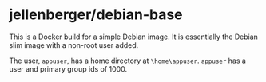 # jellenberger/debian-base

This is a Docker build for a simple Debian image. It is essentially the Debian slim image with a non-root user added.

The user, `appuser`, has a home directory at `\home\appuser`. `appuser` has a user and primary group ids of 1000.
